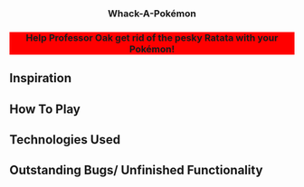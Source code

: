 <div id="top"></div>

<h3 align="center">Whack-A-Pokémon</h3>
  <h3 style="background-color:red;"</h3>
  
  <p align="center">
    Help Professor Oak get rid of the pesky Ratata with your Pokémon!
    <br />
  
## Inspiration
  
## How To Play
  
## Technologies Used
 
## Outstanding Bugs/ Unfinished Functionality
